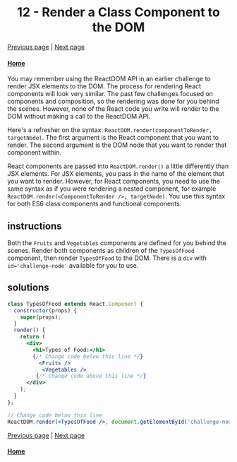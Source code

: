 # <center>12 - Render a Class Component to the DOM</center>

[Previous page](11-compose-react-components.md) | [Next page](13-write-a-react-component-from-scratch.md)

#### [Home](https://github.com/beatlesm/beatlesm/tree/main/curriculum/challenges/03-front-end-development-libraries/react)


You may remember using the ReactDOM API in an earlier challenge to render JSX elements to the DOM. The process for rendering React components will look very similar. The past few challenges focused on components and composition, so the rendering was done for you behind the scenes. However, none of the React code you write will render to the DOM without making a call to the ReactDOM API.

Here's a refresher on the syntax: `ReactDOM.render(componentToRender, targetNode)`. The first argument is the React component that you want to render. The second argument is the DOM node that you want to render that component within.

React components are passed into `ReactDOM.render()` a little differently than JSX elements. For JSX elements, you pass in the name of the element that you want to render. However, for React components, you need to use the same syntax as if you were rendering a nested component, for example `ReactDOM.render(<ComponentToRender />, targetNode)`. You use this syntax for both ES6 class components and functional components.

## instructions 

Both the `Fruits` and `Vegetables` components are defined for you behind the scenes. Render both components as children of the `TypesOfFood` component, then render `TypesOfFood` to the DOM. There is a `div` with `id='challenge-node'` available for you to use.

## solutions 

```jsx
class TypesOfFood extends React.Component {
  constructor(props) {
    super(props);
  }
  render() {
    return (
      <div>
        <h1>Types of Food:</h1>
        {/* Change code below this line */}
          <Fruits />
           <Vegetables />
         {/* Change code above this line */}
      </div>
    );
  }
};

// Change code below this line
ReactDOM.render(<TypesOfFood />, document.getElementById('challenge-node'));
```

[Previous page](11-compose-react-components.md) | [Next page](13-write-a-react-component-from-scratch.md)

#### [Home](https://github.com/beatlesm/beatlesm/tree/main/curriculum/challenges/03-front-end-development-libraries/react)